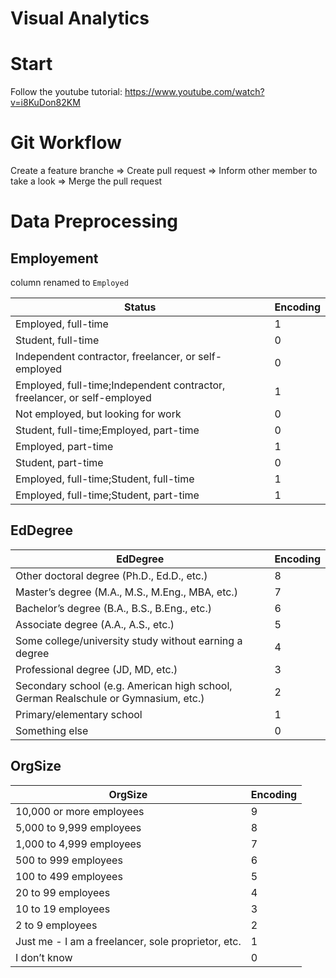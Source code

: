# Visual Analytics

# Start
Follow the youtube tutorial: https://www.youtube.com/watch?v=i8KuDon82KM

# Git Workflow
Create a feature branche => Create pull request => Inform other member to take a look => Merge the pull request

# Data Preprocessing

## Employement
column renamed to  `Employed`

| Status | Encoding |
|---|---|
|Employed, full-time|1|
|Student, full-time|0|
|Independent contractor, freelancer, or self-employed|0|
|Employed, full-time;Independent contractor, freelancer, or self-employed|1|
|Not employed, but looking for work|0|
|Student, full-time;Employed, part-time|0|
|Employed, part-time|1|
|Student, part-time|0|
|Employed, full-time;Student, full-time|1|
|Employed, full-time;Student, part-time|1|


## EdDegree

| EdDegree | Encoding |
| --- | --- |
| Other doctoral degree (Ph.D., Ed.D., etc.) | 8 |
|Master’s degree (M.A., M.S., M.Eng., MBA, etc.)|7|
|Bachelor’s degree (B.A., B.S., B.Eng., etc.)|6|
|Associate degree (A.A., A.S., etc.)|5|
|Some college/university study without earning a degree|4|
|Professional degree (JD, MD, etc.)|3|
|Secondary school (e.g. American high school, German Realschule or Gymnasium, etc.)|2|
|Primary/elementary school|1|
|Something else|0|

## OrgSize

| OrgSize | Encoding |
|---|---|
|10,000 or more employees|9|
|5,000 to 9,999 employees|8|
|1,000 to 4,999 employees|7|
|500 to 999 employees|6|
|100 to 499 employees|5|
|20 to 99 employees|4|
|10 to 19 employees|3|
|2 to 9 employees|2|
|Just me - I am a freelancer, sole proprietor, etc.|1|
|I don’t know|0|
